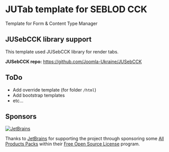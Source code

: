 # JUTab template for SEBLOD CCK

Template for Form & Content Type Manager

## JUSebCCK library support

This template used JUSebCCK library for render tabs.

**JUSebCCK repo:** https://github.com/Joomla-Ukraine/JUSebCCK

## ToDo
* Add override template (for folder `/html`)
* Add bootstrap templates
* etc...

## Sponsors

[![JetBrains](https://avatars0.githubusercontent.com/u/878437?s=200&v=4)](https://www.jetbrains.com/)

Thanks to [JetBrains](https://www.jetbrains.com/) for supporting the project through sponsoring some [All Products Packs](https://www.jetbrains.com/products.html) within their [Free Open Source License](https://www.jetbrains.com/buy/opensource/) program.